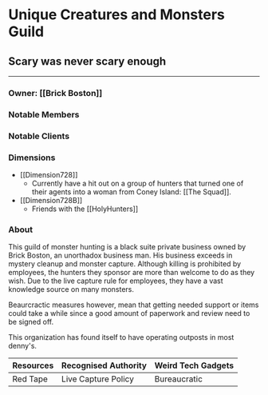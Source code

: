 # Unique Creatures and Monsters Guild
## Scary was never scary enough
---

### Owner: [[Brick Boston]]

### Notable Members

### Notable Clients

### Dimensions
- [[Dimension728]]
	- Currently have a hit out on a group of hunters that turned one of their agents into a woman from Coney Island: [[The Squad]].
-  [[Dimension728B]]
	- Friends with the [[HolyHunters]]

### About
This guild of monster hunting is a black suite private business owned by Brick Boston, an unorthadox business man. His business exceeds in mystery cleanup and monster capture. Although killing is prohibited by employees, the hunters they sponsor are more than welcome to do as they wish. Due to the live capture rule for employees, they have a vast knowledge source on many monsters. 

Beaurcractic measures however, mean that getting needed support or items could take a while since a good amount of paperwork and review need to be signed off.

This organization has found itself to have operating outposts in most denny's.

| Resources | Recognised Authority | Weird Tech Gadgets |
| --------- | -------------------- | ------------------ |
| Red Tape  | Live Capture Policy  | Bureaucratic       |





